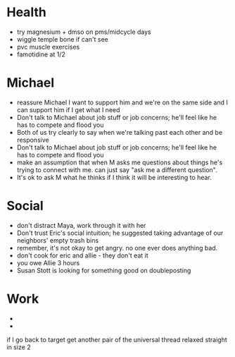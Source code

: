 # Health
- try magnesium + dmso on pms/midcycle days
- wiggle temple bone if can't see
- pvc muscle exercises
- famotidine at 1/2

# Michael
- reassure Michael I want to support him and we're on the same side and I can support him if I get what I need
- Don't talk to Michael about job stuff or job concerns; he'll feel like he has to compete and flood you
- Both of us try clearly to say when we're talking past each other and be responsive
- Don't talk to Michael about job stuff or job concerns; he'll feel like he has to compete and flood you
- make an assumption that when M asks me questions about things he's trying to connect with me. can just say "ask me a different question".
- It's ok to ask M what he thinks if I think it will be interesting to hear.

# Social
- don't distract Maya, work through it with her
- Don't trust Eric's social intuition; he suggested taking advantage of our neighbors' empty trash bins
- remember, it's not okay to get angry. no one ever does anything bad.
- don't cook for eric and allie - they don't eat it
- you owe Allie 3 hours
- Susan Stott is looking for something good on doubleposting

# Work
* 
* 





if I go back to target get another pair of the universal thread relaxed straight in size 2 